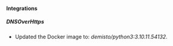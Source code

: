 #### Integrations
##### DNSOverHttps
- Updated the Docker image to: *demisto/python3:3.10.11.54132*.
